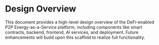 # Design Overview

This document provides a high-level design overview of the DeFi-enabled P2P Energy-as-a-Service platform, including components like smart contracts, backend, frontend, AI services, and deployment. Future enhancements will build upon this scaffold to realize full functionality.
